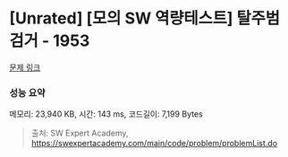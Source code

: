 # [Unrated] [모의 SW 역량테스트] 탈주범 검거 - 1953 

[문제 링크](https://swexpertacademy.com/main/code/problem/problemDetail.do?contestProbId=AV5PpLlKAQ4DFAUq) 

### 성능 요약

메모리: 23,940 KB, 시간: 143 ms, 코드길이: 7,199 Bytes



> 출처: SW Expert Academy, https://swexpertacademy.com/main/code/problem/problemList.do